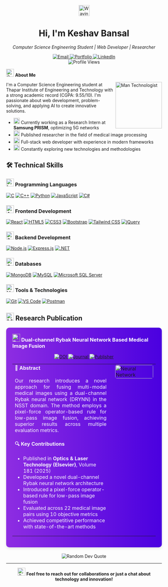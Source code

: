 <div align="center">
  <img src="https://raw.githubusercontent.com/Tarikul-Islam-Anik/Animated-Fluent-Emojis/master/Emojis/Hand%20gestures/Waving%20Hand.png" alt="Waving Hand" width="35" height="35" />
  <h1>Hi, I'm Keshav Bansal</h1>
  <p><i>Computer Science Engineering Student | Web Developer | Researcher</i></p>
</div>

<div align="center">
  <a href="mailto:bansalkeshav8888@gmail.com">
    <img src="https://img.shields.io/badge/Email-bansalkeshav8888@gmail.com-D14836?style=for-the-badge&logo=gmail&logoColor=white" alt="Email"/>
  </a>
  <a href="https://keshav-bansal05.github.io">
    <img src="https://img.shields.io/badge/Portfolio-keshav--bansal05.github.io-255E63?style=for-the-badge&logo=About.me&logoColor=white" alt="Portfolio"/>
  </a>
  <a href="https://www.linkedin.com/in/keshavbansal06/">
    <img src="https://img.shields.io/badge/LinkedIn-keshavbansal06-0077B5?style=for-the-badge&logo=linkedin&logoColor=white" alt="LinkedIn"/>
  </a>
</div>

<div align="center">
  <img src="https://komarev.com/ghpvc/?username=Keshav-Bansal05&style=for-the-badge&color=blue" alt="Profile Views"/>
</div>

<img src="https://raw.githubusercontent.com/Tarikul-Islam-Anik/Animated-Fluent-Emojis/master/Emojis/Objects/Graduation%20Cap.png" alt="Graduation Cap" width="25" height="25" /> <b>About Me</b>

<img align="right" src="https://raw.githubusercontent.com/Tarikul-Islam-Anik/Animated-Fluent-Emojis/master/Emojis/Activities/Man%20Technologist.png" alt="Man Technologist" width="150" />

I'm a Computer Science Engineering student at Thapar Institute of Engineering and Technology with a strong academic record (CGPA: 9.55/10). I'm passionate about web development, problem-solving, and applying AI to create innovative solutions.

- <img src="https://raw.githubusercontent.com/Tarikul-Islam-Anik/Animated-Fluent-Emojis/master/Emojis/Travel%20and%20places/Rocket.png" alt="Rocket" width="20" height="20" /> Currently working as a Research Intern at **Samsung PRISM**, optimizing 5G networks
- <img src="https://raw.githubusercontent.com/Tarikul-Islam-Anik/Animated-Fluent-Emojis/master/Emojis/Objects/Microscope.png" alt="Microscope" width="20" height="20" /> Published researcher in the field of medical image processing
- <img src="https://raw.githubusercontent.com/Tarikul-Islam-Anik/Animated-Fluent-Emojis/master/Emojis/Objects/Laptop.png" alt="Laptop" width="20" height="20" /> Full-stack web developer with experience in modern frameworks
- <img src="https://raw.githubusercontent.com/Tarikul-Islam-Anik/Animated-Fluent-Emojis/master/Emojis/Travel%20and%20places/Glowing%20Star.png" alt="Glowing Star" width="20" height="20" /> Constantly exploring new technologies and methodologies

## 🛠️ Technical Skills

### <img src="https://raw.githubusercontent.com/Tarikul-Islam-Anik/Animated-Fluent-Emojis/master/Emojis/Objects/Laptop.png" alt="Laptop" width="25" height="25" /> Programming Languages

<p>
  <a href="#"><img src="https://img.shields.io/badge/C-00599C?style=for-the-badge&logo=c&logoColor=white" alt="C"/></a>
  <a href="#"><img src="https://img.shields.io/badge/C%2B%2B-00599C?style=for-the-badge&logo=c%2B%2B&logoColor=white" alt="C++"/></a>
  <a href="#"><img src="https://img.shields.io/badge/Python-3776AB?style=for-the-badge&logo=python&logoColor=white" alt="Python"/></a>
  <a href="#"><img src="https://img.shields.io/badge/JavaScript-F7DF1E?style=for-the-badge&logo=javascript&logoColor=black" alt="JavaScript"/></a>
  <a href="#"><img src="https://img.shields.io/badge/C%23-239120?style=for-the-badge&logo=c-sharp&logoColor=white" alt="C#"/></a>
</p>

### <img src="https://raw.githubusercontent.com/Tarikul-Islam-Anik/Animated-Fluent-Emojis/master/Emojis/Objects/Artist%20Palette.png" alt="Artist Palette" width="25" height="25" /> Frontend Development

<p>
  <a href="#"><img src="https://img.shields.io/badge/React-20232A?style=for-the-badge&logo=react&logoColor=61DAFB" alt="React"/></a>
  <a href="#"><img src="https://img.shields.io/badge/HTML5-E34F26?style=for-the-badge&logo=html5&logoColor=white" alt="HTML5"/></a>
  <a href="#"><img src="https://img.shields.io/badge/CSS3-1572B6?style=for-the-badge&logo=css3&logoColor=white" alt="CSS3"/></a>
  <a href="#"><img src="https://img.shields.io/badge/Bootstrap-563D7C?style=for-the-badge&logo=bootstrap&logoColor=white" alt="Bootstrap"/></a>
  <a href="#"><img src="https://img.shields.io/badge/Tailwind_CSS-38B2AC?style=for-the-badge&logo=tailwind-css&logoColor=white" alt="Tailwind CSS"/></a>
  <a href="#"><img src="https://img.shields.io/badge/jQuery-0769AD?style=for-the-badge&logo=jquery&logoColor=white" alt="jQuery"/></a>
</p>

### <img src="https://raw.githubusercontent.com/Tarikul-Islam-Anik/Animated-Fluent-Emojis/master/Emojis/Objects/Gear.png" alt="Gear" width="25" height="25" /> Backend Development

<p>
  <a href="#"><img src="https://img.shields.io/badge/Node.js-43853D?style=for-the-badge&logo=node.js&logoColor=white" alt="Node.js"/></a>
  <a href="#"><img src="https://img.shields.io/badge/Express.js-404D59?style=for-the-badge&logo=express&logoColor=white" alt="Express.js"/></a>
  <a href="#"><img src="https://img.shields.io/badge/.NET-5C2D91?style=for-the-badge&logo=.net&logoColor=white" alt=".NET"/></a>
</p>

### <img src="https://raw.githubusercontent.com/Tarikul-Islam-Anik/Animated-Fluent-Emojis/master/Emojis/Objects/Card%20File%20Box.png" alt="Card File Box" width="25" height="25" /> Databases

<p>
  <a href="#"><img src="https://img.shields.io/badge/MongoDB-4EA94B?style=for-the-badge&logo=mongodb&logoColor=white" alt="MongoDB"/></a>
  <a href="#"><img src="https://img.shields.io/badge/MySQL-4479A1?style=for-the-badge&logo=mysql&logoColor=white" alt="MySQL"/></a>
  <a href="#"><img src="https://img.shields.io/badge/Microsoft_SQL_Server-CC2927?style=for-the-badge&logo=microsoft-sql-server&logoColor=white" alt="Microsoft SQL Server"/></a>
</p>

### <img src="https://raw.githubusercontent.com/Tarikul-Islam-Anik/Animated-Fluent-Emojis/master/Emojis/Objects/Hammer%20and%20Wrench.png" alt="Hammer and Wrench" width="25" height="25" /> Tools & Technologies

<p>
  <a href="#"><img src="https://img.shields.io/badge/Git-F05032?style=for-the-badge&logo=git&logoColor=white" alt="Git"/></a>
  <a href="#"><img src="https://img.shields.io/badge/VS_Code-0078D4?style=for-the-badge&logo=visual-studio-code&logoColor=white" alt="VS Code"/></a>
  <a href="#"><img src="https://img.shields.io/badge/Postman-FF6C37?style=for-the-badge&logo=postman&logoColor=white" alt="Postman"/></a>
</p>

## <img src="https://raw.githubusercontent.com/Tarikul-Islam-Anik/Animated-Fluent-Emojis/master/Emojis/Objects/Microscope.png" alt="Microscope" width="25" height="25" /> Research Publication

<div style="background: linear-gradient(to right, #8e2de2, #4a00e0); border-radius: 10px; padding: 20px; margin-bottom: 20px; box-shadow: 0 4px 8px rgba(0, 0, 0, 0.1);">
  <h3 style="color: white; margin-top: 0;">
    <img src="https://raw.githubusercontent.com/Tarikul-Islam-Anik/Animated-Fluent-Emojis/master/Emojis/Objects/Page%20with%20Curl.png" alt="Research Paper" width="25" height="25" />
    Dual-channel Rybak Neural Network Based Medical Image Fusion
  </h3>

  <p align="center">
    <a href="https://doi.org/10.1016/j.optlastec.2024.112018">
      <img src="https://img.shields.io/badge/DOI-10.1016/j.optlastec.2024.112018-4285F4?style=for-the-badge&logo=doi&logoColor=white" alt="DOI"/>
    </a>
    <a href="https://www.sciencedirect.com/journal/optics-and-laser-technology">
      <img src="https://img.shields.io/badge/Journal-Optics_&_Laser_Technology-22A7F0?style=for-the-badge&logo=elsevier&logoColor=white" alt="Journal"/>
    </a>
    <a href="https://www.elsevier.com/">
      <img src="https://img.shields.io/badge/Publisher-Elsevier-FF7F00?style=for-the-badge&logo=elsevier&logoColor=white" alt="Publisher"/>
    </a>
  </p>

  <table style="width: 100%; border-collapse: collapse; margin-top: 15px;">
    <tr>
      <td style="width: 70%; vertical-align: top; padding-right: 20px;">
        <h4 style="color: #f8f9fa; margin-top: 0;">📝 Abstract</h4>
        <p style="color: #f8f9fa; text-align: justify;">
          Our research introduces a novel approach for fusing multi-modal medical images using a dual-channel Rybak neural network (DRYNN) in the NSST domain. The method employs a pixel-force operator-based rule for low-pass image fusion, achieving superior results across multiple evaluation metrics.
        </p>
        <h4 style="color: #f8f9fa;">🔍 Key Contributions</h4>
        <ul style="color: #f8f9fa;">
          <li>Published in <strong>Optics & Laser Technology (Elsevier)</strong>, Volume 181 (2025)</li>
          <li>Developed a novel dual-channel Rybak neural network architecture</li>
          <li>Introduced a pixel-force operator-based rule for low-pass image fusion</li>
          <li>Evaluated across 22 medical image pairs using 10 objective metrics</li>
          <li>Achieved competitive performance with state-of-the-art methods</li>
        </ul>
      </td>
      <td style="width: 30%; vertical-align: top;">
        <img src="https://raw.githubusercontent.com/Tarikul-Islam-Anik/Animated-Fluent-Emojis/master/Emojis/Objects/Brain.png" alt="Neural Network" width="100%" style="border-radius: 5px; max-width: 150px; display: block; margin: 0 auto;">
      </td>
    </tr>
  </table>
</div>

<div align="center">
  <img src="https://quotes-github-readme.vercel.app/api?type=horizontal&theme=tokyonight" alt="Random Dev Quote"/>
</div>

---

<div align="center">
  <img src="https://raw.githubusercontent.com/Tarikul-Islam-Anik/Animated-Fluent-Emojis/master/Emojis/Smilies/Speech%20Balloon.png" alt="Speech Balloon" width="25" height="25" />
  <b>Feel free to reach out for collaborations or just a chat about technology and innovation!</b>
</div>
